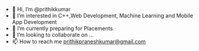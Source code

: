- 👋 Hi, I’m @prithikkumar
- 👀 I’m interested in C++,Web Development, Machine Learning and Mobile App Development
- 🌱 I’m currently preparing for Placements
- 💞️ I’m looking to collaborate on ...
- 📫 How to reach me prithikpraneshkumar@gmail.com
